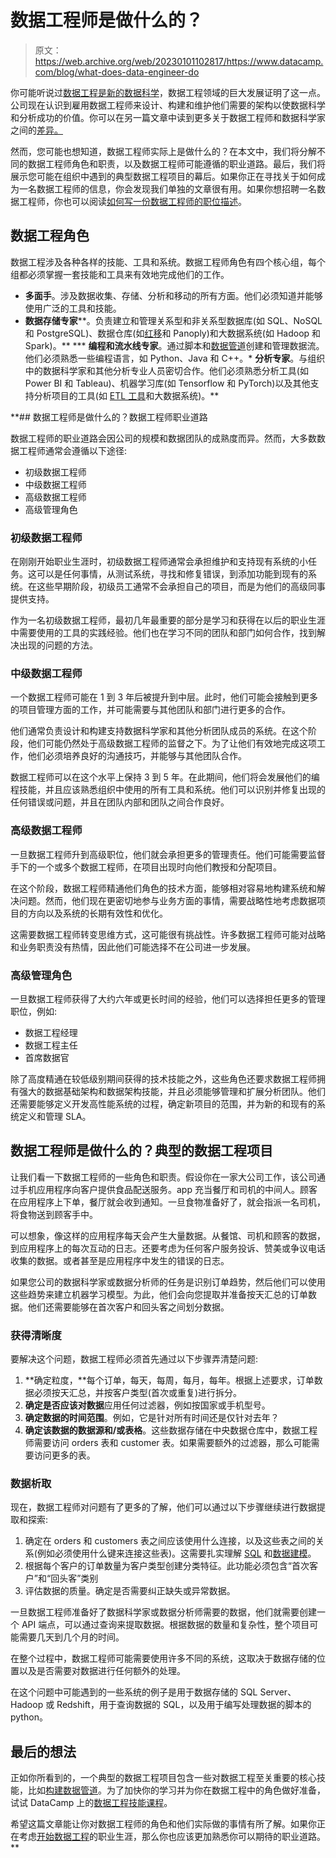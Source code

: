 # 数据工程师是做什么的？

> 原文：<https://web.archive.org/web/20230101102817/https://www.datacamp.com/blog/what-does-data-engineer-do>

你可能听说过[数据工程是新的数据科学](https://web.archive.org/web/20230101104932/https://blog.interviewquery.com/blog-data-science-interview-report/#data-engineering-is-the-new-data-science)，数据工程领域的巨大发展证明了这一点。公司现在认识到雇用数据工程师来设计、构建和维护他们需要的架构以使数据科学和分析成功的价值。你可以在另一篇文章中读到更多关于数据工程师和数据科学家之间的[差异。](https://web.archive.org/web/20230101104932/https://www.datacamp.com/blog/data-scientist-vs-data-engineer)

然而，您可能也想知道，数据工程师实际上是做什么的？在本文中，我们将分解不同的数据工程师角色和职责，以及数据工程师可能遵循的职业道路。最后，我们将展示您可能在组织中遇到的典型数据工程项目的幕后。如果你正在寻找关于如何成为一名数据工程师的信息，你会发现我们单独的文章很有用。如果你想招聘一名数据工程师，你也可以阅读[如何写一份数据工程师的职位描述](https://web.archive.org/web/20230101104932/https://www.datacamp.com/blog/data-engineer-job-description)。

## 数据工程角色

数据工程涉及各种各样的技能、工具和系统。数据工程师角色有四个核心组，每个组都必须掌握一套技能和工具来有效地完成他们的工作。

*   **多面手**。涉及数据收集、存储、分析和移动的所有方面。他们必须知道并能够使用广泛的工具和技能。
*   **数据存储专家****。负责建立和管理关系型和非关系型数据库(如 SQL、NoSQL 和 PostgreSQL)、数据仓库(如[红移](https://web.archive.org/web/20230101104932/https://www.datacamp.com/courses/aws-cloud-concepts)和 Panoply)和大数据系统(如 Hadoop 和 Spark)。**
***   **编程和流水线专家**。通过脚本和[数据管道](https://web.archive.org/web/20230101104932/https://www.datacamp.com/courses/building-data-engineering-pipelines-in-python)创建和管理数据流。他们必须熟悉一些编程语言，如 Python、Java 和 C++。*   **分析专家**。与组织中的数据科学家和其他分析专业人员密切合作。他们必须熟悉分析工具(如 Power BI 和 Tableau)、机器学习库(如 Tensorflow 和 PyTorch)以及其他支持分析项目的工具(如 [ETL 工具](https://web.archive.org/web/20230101104932/https://www.datacamp.com/courses/etl-in-python)和大数据系统)。**

 **## 数据工程师是做什么的？数据工程师职业道路

数据工程师的职业道路会因公司的规模和数据团队的成熟度而异。然而，大多数数据工程师通常会遵循以下途径:

*   初级数据工程师
*   中级数据工程师
*   高级数据工程师
*   高级管理角色

### 初级数据工程师

在刚刚开始职业生涯时，初级数据工程师通常会承担维护和支持现有系统的小任务。这可以是任何事情，从测试系统，寻找和修复错误，到添加功能到现有的系统。在这些早期阶段，初级员工通常不会承担自己的项目，而是为他们的高级同事提供支持。

作为一名初级数据工程师，最初几年最重要的部分是学习和获得在以后的职业生涯中需要使用的工具的实践经验。他们也在学习不同的团队和部门如何合作，找到解决出现的问题的方法。

### 中级数据工程师

一个数据工程师可能在 1 到 3 年后被提升到中层。此时，他们可能会接触到更多的项目管理方面的工作，并可能需要与其他团队和部门进行更多的合作。

他们通常负责设计和构建支持数据科学家和其他分析团队成员的系统。在这个阶段，他们可能仍然处于高级数据工程师的监督之下。为了让他们有效地完成这项工作，他们必须培养良好的沟通技巧，并能够与其他团队合作。

数据工程师可以在这个水平上保持 3 到 5 年。在此期间，他们将会发展他们的编程技能，并且应该熟悉组织中使用的所有工具和系统。他们可以识别并修复出现的任何错误或问题，并且在团队内部和团队之间合作良好。

### 高级数据工程师

一旦数据工程师升到高级职位，他们就会承担更多的管理责任。他们可能需要监督手下的一个或多个数据工程师，在项目出现时向他们教授和分配项目。

在这个阶段，数据工程师精通他们角色的技术方面，能够相对容易地构建系统和解决问题。然而，他们现在更密切地参与业务方面的事情，需要战略性地考虑数据项目的方向以及系统的长期有效性和优化。

这需要数据工程师转变思维方式，这可能很有挑战性。许多数据工程师可能对战略和业务职责没有热情，因此他们可能选择不在公司进一步发展。

### 高级管理角色

一旦数据工程师获得了大约六年或更长时间的经验，他们可以选择担任更多的管理职位，例如:

*   数据工程经理
*   数据工程主任
*   首席数据官

除了高度精通在较低级别期间获得的技术技能之外，这些角色还要求数据工程师拥有强大的数据基础架构和数据架构技能，并且必须能够管理和扩展分析团队。他们还需要能够定义开发高性能系统的过程，确定新项目的范围，并为新的和现有的系统定义和管理 SLA。

## 数据工程师是做什么的？典型的数据工程项目

让我们看一下数据工程师的一些角色和职责。假设你在一家大公司工作，该公司通过手机应用程序向客户提供食品配送服务。app 充当餐厅和司机的中间人。顾客在应用程序上下单，餐厅就会收到通知。一旦食物准备好了，就会指派一名司机，将食物送到顾客手中。

可以想象，像这样的应用程序每天会产生大量数据。从餐馆、司机和顾客的数据，到应用程序上的每次互动的日志。还要考虑为任何客户服务投诉、赞美或争议电话收集的数据。或者甚至是应用程序中发生的错误的日志。

如果您公司的数据科学家或数据分析师的任务是识别订单趋势，然后他们可以使用这些趋势来建立机器学习模型。为此，他们会向您提取并准备按天汇总的订单数据。他们还需要能够在首次客户和回头客之间划分数据。

### 获得清晰度

要解决这个问题，数据工程师必须首先通过以下步骤弄清楚问题:

1.  **确定粒度，**每个订单，每天，每周，每月，每年。根据上述要求，订单数据必须按天汇总，并按客户类型(首次或重复)进行拆分。
2.  **确定是否应该对数据**应用任何过滤器，例如按国家或手机型号。
3.  **确定数据的时间范围**。例如，它是针对所有时间还是仅针对去年？
4.  **确定该数据的数据源和/或表格**。这些数据存储在中央数据仓库中，数据工程师需要访问 orders 表和 customer 表。如果需要额外的过滤器，那么可能需要访问更多的表。

### 数据析取

现在，数据工程师对问题有了更多的了解，他们可以通过以下步骤继续进行数据提取和探索:

1.  确定在 orders 和 customers 表之间应该使用什么连接，以及这些表之间的关系(例如必须使用什么键来连接这些表)。这需要扎实理解 [SQL](https://web.archive.org/web/20230101104932/https://www.datacamp.com/courses/joining-data-in-sql) 和[数据建模](https://web.archive.org/web/20230101104932/https://www.datacamp.com/courses/database-design)。
2.  根据每个客户的订单数量为客户类型创建分类特征。此功能必须包含“首次客户”和“回头客”类别
3.  评估数据的质量。确定是否需要纠正缺失或异常数据。

一旦数据工程师准备好了数据科学家或数据分析师需要的数据，他们就需要创建一个 API 端点，可以通过查询来提取数据。根据数据的数量和复杂性，整个项目可能需要几天到几个月的时间。

在整个过程中，数据工程师可能需要使用许多不同的系统，这取决于数据存储的位置以及是否需要对数据进行任何额外的处理。

在这个问题中可能遇到的一些系统的例子是用于数据存储的 SQL Server、Hadoop 或 Redshift，用于查询数据的 SQL，以及用于编写处理数据的脚本的 python。

## 最后的想法

正如你所看到的，一个典型的数据工程项目包含一些对数据工程至关重要的核心技能，比如[构建数据管道](https://web.archive.org/web/20230101104932/https://www.datacamp.com/courses/building-data-engineering-pipelines-in-python)。为了加快你的学习并为你在数据工程中的角色做好准备，试试 DataCamp 上的[数据工程技能课程](https://web.archive.org/web/20230101104932/https://www.datacamp.com/tracks/data-engineer-with-python)。

希望这篇文章能让你对数据工程师的角色和他们实际做的事情有所了解。如果你正在考虑[开始数据工程](https://web.archive.org/web/20230101104932/https://www.datacamp.com/blog/how-to-become-a-data-engineer)的职业生涯，那么你也应该更加熟悉你可以期待的职业道路。**